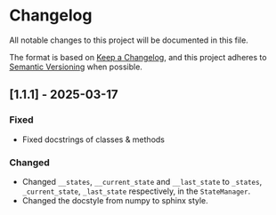 # Changelog

All notable changes to this project will be documented in this file.

The format is based on [Keep a Changelog](https://keepachangelog.com/en/1.0.0/), and
this project adheres to [Semantic Versioning](https://semver.org/spec/v2.0.0.html) when possible.

## [1.1.1] - 2025-03-17

### Fixed

- Fixed docstrings of classes & methods

### Changed

- Changed `__states`, `__current_state` and `__last_state` to `_states`,
  `_current_state`, `_last_state` respectively, in the `StateManager`.
- Changed the docstyle from numpy to sphinx style.
